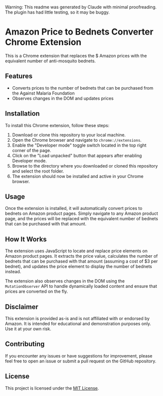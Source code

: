 Warning: This readme was generated by Claude with minimal proofreading. The plugin has had little testing, so it may be buggy.

# Amazon Price to Bednets Converter Chrome Extension

This is a Chrome extension that replaces the $ Amazon prices with the equivalent number of anti-mosquito bednets.

## Features

- Converts prices to the number of bednets that can be purchased from the Against Malaria Foundation
- Observes changes in the DOM and updates prices

## Installation

To install this Chrome extension, follow these steps:

1. Download or clone this repository to your local machine.
2. Open the Chrome browser and navigate to `chrome://extensions`.
3. Enable the "Developer mode" toggle switch located in the top right corner of the page.
4. Click on the "Load unpacked" button that appears after enabling Developer mode.
5. Browse to the directory where you downloaded or cloned this repository and select the root folder.
6. The extension should now be installed and active in your Chrome browser.

## Usage

Once the extension is installed, it will automatically convert prices to bednets on Amazon product pages. Simply navigate to any Amazon product page, and the prices will be replaced with the equivalent number of bednets that can be purchased with that amount.

## How It Works

The extension uses JavaScript to locate and replace price elements on Amazon product pages. It extracts the price value, calculates the number of bednets that can be purchased with that amount (assuming a cost of $3 per bednet), and updates the price element to display the number of bednets instead.

The extension also observes changes in the DOM using the `MutationObserver` API to handle dynamically loaded content and ensure that prices are converted on the fly.

## Disclaimer

This extension is provided as-is and is not affiliated with or endorsed by Amazon. It is intended for educational and demonstration purposes only. Use it at your own risk.

## Contributing

If you encounter any issues or have suggestions for improvement, please feel free to open an issue or submit a pull request on the GitHub repository.

## License

This project is licensed under the [MIT License](LICENSE).
